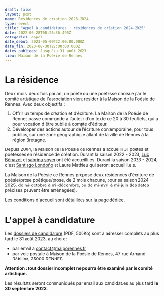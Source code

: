 ```yaml
---
draft: false
layout: post
name: Résidences de création 2023-2024
type: event
title: "Appel à candidatures : résidences de création 2024-2025"
date: 2022-06-28T08:26:36.495Z
categories: appel
date_debut: 2023-05-09T22:00:00.000Z
date_fin: 2023-08-30T22:00:00.000Z
dates_publiees: Jusqu'au 31 août 2023
lieu: Maison de la Poésie de Rennes
---
```

# La résidence

Deux mois, deux fois par an, un poète ou une poétesse choisi.e par le comité artistique de l'association vient résider à la Maison de la Poésie de Rennes. Avec deux objectifs :

1. Offrir un temps de création et d’écriture. La Maison de la Poésie de Rennes passe commande à l’auteur d’un texte de 20 à 30 feuillets, qui a pour vocation d'être publié à compte d'éditeur.
2. Développer des actions autour de l’écriture contemporaine, pour tous publics, sur une zone géographique allant de la ville de Rennes à la région Bretagne.

Depuis 2004, la Maison de la Poésie de Rennes a accueilli 31 poètes et poétesses en résidence de création. Durant la saison 2022 - 2023, [Luc Bénazet](https://maiporennes.fr/residence/2022/07/06/r-sidence-dautomne.html) et [sabrina soyer](https://maiporennes.fr/residence/2022/09/03/r-sidence-de-printemps.html) ont été accueilli.es. Durant la saison 2023 - 2024, c'est [Santiago Londoño](https://maiporennes.fr/residence/2023/04/25/r-sidence-dautomne.html) et Laure Mathieu qui seront accueilli.e.s.

La Maison de la Poésie de Rennes propose deux résidences d'écriture de poésie/prose poétique/prose, de 2 mois chacune, pour sa saison 2024 - 2025, de mi-octobre à mi-décembre, ou de mi-avril à mi-juin (les dates précises peuvent être aménagées).

Les conditions d'accueil sont détaillées [sur la page dédiée](https://maiporennes.fr/residences/#section_0).

# L'appel à candidature

Les [dossiers de candidature](/imgs/r-sidence-d-criture-dossier-de-candidature.pdf) (PDF, 500Ko) sont à adresser complets au plus tard le 31 août 2023, au choix :

* par email à contact@maiporennes.fr
* par voie postale à Maison de la Poésie de Rennes, 47 rue Armand Rébillon, 35000 RENNES

**Attention : tout dossier incomplet ne pourra être examiné par le comité artistique.**

Les résultats seront communiqués par email aux candidat.es au plus tard **le 30 septembre 2023**.
